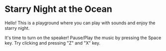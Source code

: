 # Starry Night at the Ocean

Hello! This is a playground where you can play with sounds and enjoy the starry night.

It's time to turn on the speaker!
Pause/Play the music by pressing the Space key. Try clicking and pressing "Z" and "X" key.



